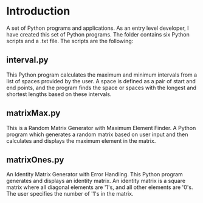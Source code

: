 # Introduction
A set of Python programs and applications. As an entry level developer, I have created this set of Python programs. The 
folder contains six Python scripts and a .txt file. The scripts are the following:

## interval.py
This Python program calculates the maximum and minimum intervals from a list of spaces provided by the user.
A space is defined as a pair of start and end points, and the program finds the space or spaces with the longest
and shortest lengths based on these intervals.

## matrixMax.py
This is a Random Matrix Generator with Maximum Element Finder. A Python program which generates a random matrix based 
on user input and then calculates and displays the maximum element in the matrix.

## matrixOnes.py
An Identity Matrix Generator with Error Handling. This Python program generates and displays an identity matrix.
An identity matrix is a square matrix where all diagonal elements are '1's, and all other elements are '0's. The 
user specifies the number of '1's in the matrix.


